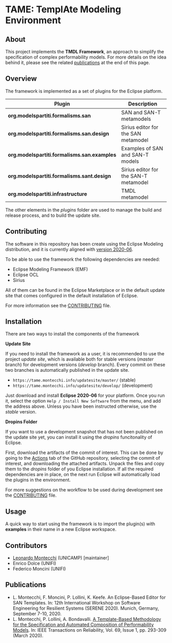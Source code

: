 # TAME: TemplAte Modeling Environment

## About

This project implements the **TMDL Framework**, an approach to simplify the
specification of complex performability models. For more details on the idea
behind it, please see the related [publications](#publications) at the end of this page.

## Overview

The framework is implemented as a set of plugins for the Eclipse platform.

|Plugin|Description|
|---|---|
|**org.modelspartiti.formalisms.san**|SAN and SAN-T metamodels|
|**org.modelspartiti.formalisms.san.design**|Sirius editor for the SAN metamodel|
|**org.modelspartiti.formalisms.san.examples**|Examples of SAN and SAN-T models|
|**org.modelspartiti.formalisms.sant.design**|Sirius editor for the SAN-T metamodel|
|**org.modelspartiti.infrastructure**|TMDL metamodel|

The other elements in the _plugins_ folder are used to manage the build and
release process, and to build the update site.

## Contributing

The software in this repository has been create using the Eclipse Modeling
distribution, and it is currently aligned with [version 2020-06](https://www.eclipse.org/downloads/packages/release/2020-06/r/eclipse-modeling-tools).

To be able to use the framework the following dependencies are needed:
- Eclipse Modeling Framework (EMF)
- Eclipse OCL
- Sirius

All of them can be found in the Eclipse Marketplace or in the default update
site that comes configured in the default installation of Eclipse.

For more information see the [CONTRIBUTING](CONTRIBUTING.md) file.

## Installation

There are two ways to install the components of the framework

**Update Site** 

If you need to install the framework as a user, it is recommended to use the project _update site_, which is available both for stable versions (_master_ branch) for development versions (_develop_ branch). Every commit on these two branches is automatically published in the update site.

* `https://tame.montecchi.info/updatesite/master/` (stable)
* `https://tame.montecchi.info/updatesite/develop/` (development)

Just download and install **Eclipse 2020-06** for your platform. Once you run it, 
select the option `Help / Install New Software` from the menu, and add the address above.
Unless you have been instructed otherwise, use the _stable_ version.

**Dropins Folder**

If you want to use a development snapshot that has not been published on the update site
yet, you can install it using the _dropins_ funcitonality of Eclipse.

First, download the artifacts of the commit of interest. This can be done by going to
the [Actions](https://github.com/montex/TMDL-Framework/actions) tab of the GitHub repository,
selecting the commit of interest, and downloading the attached artifacts.
Unpack the files and copy them to the _dropins_ folder of you Eclipse installation. If all
the required dependencies are in place, on the next run Eclipse will automatically load the plugins in the environment. 

For more suggestions on the workflow to be used during development see the [CONTRIBUTING](CONTRIBUTING.md) file.

## Usage

A quick way to start using the framework is to import the plugin(s) with **examples** in their name in a new Eclipse workspace.

## Contributors

- [Leonardo Montecchi](mailto:leonardo@ic.unicamp.br) (UNICAMP) [maintainer]
- Enrico Dolce (UNIFI)
- Federico Moncini (UNIFI)

## Publications

* L. Montecchi, F. Moncini, P. Lollini, K. Keefe. An Eclipse-Based Editor for SAN Templates. In: 12th International Workshop on Software Engineering for Resilient Systems (SERENE 2020). Munich, Germany, September 7-10, 2020.
*  L. Montecchi, P. Lollini, A. Bondavalli. [A Template-Based Methodology for the Specification and Automated Composition of Performability Models](https://ieeexplore.ieee.org/document/8710621). In: IEEE Transactions on Reliability, Vol. 69, Issue 1, pp. 293-309 (March 2020). 
